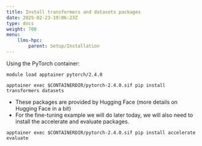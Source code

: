 ```yaml
---
title: Install transformers and datasets packages
date: 2025-02-23-19:06:23Z
type: docs 
weight: 700
menu: 
    llms-hpc:
        parent: Setup/Installation
---
```


Using the PyTorch container:

```module load apptainer pytorch/2.4.0```

```apptainer exec $CONTAINERDIR/pytorch-2.4.0.sif pip install transformers datasets```

* These packages are provided by Hugging Face (more details on Hugging Face in a bit)
* For the fine-tuning example we will do later today, we will also need to install the accelerate and evaluate packages.

```apptainer exec $CONTAINERDIR/pytorch-2.4.0.sif pip install accelerate evaluate```

